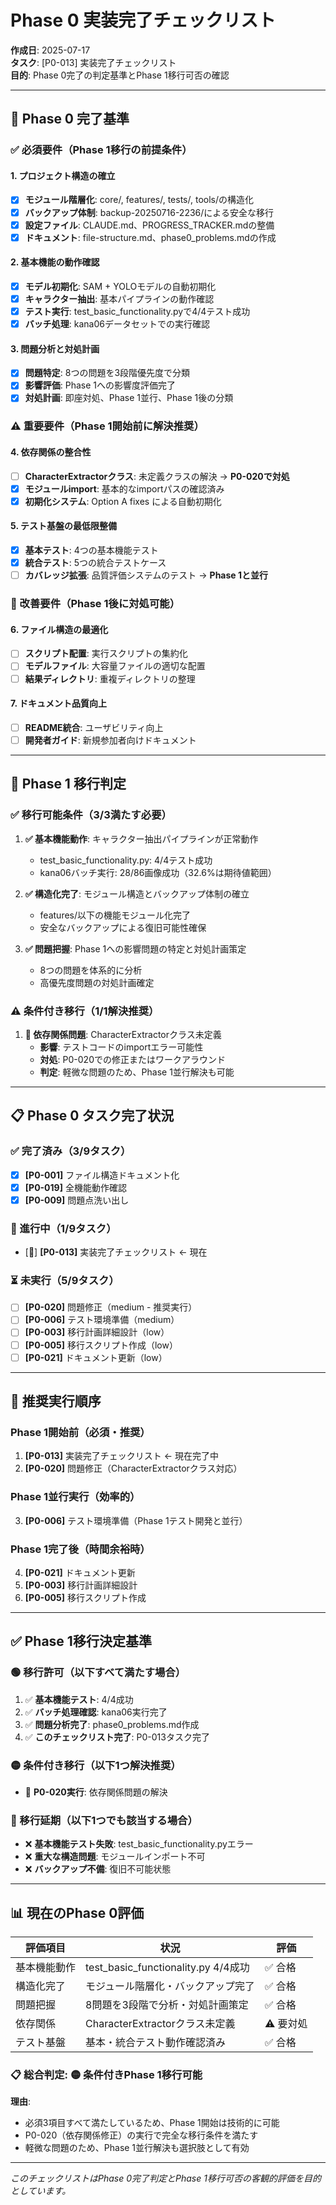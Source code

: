 # Phase 0 実装完了チェックリスト

**作成日**: 2025-07-17  
**タスク**: [P0-013] 実装完了チェックリスト  
**目的**: Phase 0完了の判定基準とPhase 1移行可否の確認

---

## 🎯 Phase 0 完了基準

### ✅ 必須要件（Phase 1移行の前提条件）

#### 1. プロジェクト構造の確立
- [x] **モジュール階層化**: core/, features/, tests/, tools/の構造化
- [x] **バックアップ体制**: backup-20250716-2236/による安全な移行
- [x] **設定ファイル**: CLAUDE.md、PROGRESS_TRACKER.mdの整備
- [x] **ドキュメント**: file-structure.md、phase0_problems.mdの作成

#### 2. 基本機能の動作確認
- [x] **モデル初期化**: SAM + YOLOモデルの自動初期化
- [x] **キャラクター抽出**: 基本パイプラインの動作確認
- [x] **テスト実行**: test_basic_functionality.pyで4/4テスト成功
- [x] **バッチ処理**: kana06データセットでの実行確認

#### 3. 問題分析と対処計画
- [x] **問題特定**: 8つの問題を3段階優先度で分類
- [x] **影響評価**: Phase 1への影響度評価完了
- [x] **対処計画**: 即座対処、Phase 1並行、Phase 1後の分類

### ⚠️ 重要要件（Phase 1開始前に解決推奨）

#### 4. 依存関係の整合性
- [ ] **CharacterExtractorクラス**: 未定義クラスの解決 → **P0-020で対処**
- [x] **モジュールimport**: 基本的なimportパスの確認済み
- [x] **初期化システム**: Option A fixes による自動初期化

#### 5. テスト基盤の最低限整備
- [x] **基本テスト**: 4つの基本機能テスト
- [x] **統合テスト**: 5つの統合テストケース
- [ ] **カバレッジ拡張**: 品質評価システムのテスト → **Phase 1と並行**

### 📝 改善要件（Phase 1後に対処可能）

#### 6. ファイル構造の最適化
- [ ] **スクリプト配置**: 実行スクリプトの集約化
- [ ] **モデルファイル**: 大容量ファイルの適切な配置
- [ ] **結果ディレクトリ**: 重複ディレクトリの整理

#### 7. ドキュメント品質向上
- [ ] **README統合**: ユーザビリティ向上
- [ ] **開発者ガイド**: 新規参加者向けドキュメント

---

## 🚦 Phase 1 移行判定

### ✅ 移行可能条件（3/3満たす必要）

1. **✅ 基本機能動作**: キャラクター抽出パイプラインが正常動作
   - test_basic_functionality.py: 4/4テスト成功
   - kana06バッチ実行: 28/86画像成功（32.6%は期待値範囲）

2. **✅ 構造化完了**: モジュール構造とバックアップ体制の確立
   - features/以下の機能モジュール化完了
   - 安全なバックアップによる復旧可能性確保

3. **✅ 問題把握**: Phase 1への影響問題の特定と対処計画策定
   - 8つの問題を体系的に分析
   - 高優先度問題の対処計画確定

### ⚠️ 条件付き移行（1/1解決推奨）

1. **🔄 依存関係問題**: CharacterExtractorクラス未定義
   - **影響**: テストコードのimportエラー可能性
   - **対処**: P0-020での修正またはワークアラウンド
   - **判定**: 軽微な問題のため、Phase 1並行解決も可能

---

## 📋 Phase 0 タスク完了状況

### ✅ 完了済み（3/9タスク）
- [x] **[P0-001]** ファイル構造ドキュメント化
- [x] **[P0-019]** 全機能動作確認  
- [x] **[P0-009]** 問題点洗い出し

### 🔄 進行中（1/9タスク）
- [🔄] **[P0-013]** 実装完了チェックリスト ← 現在

### ⏳ 未実行（5/9タスク）
- [ ] **[P0-020]** 問題修正（medium - 推奨実行）
- [ ] **[P0-006]** テスト環境準備（medium）  
- [ ] **[P0-003]** 移行計画詳細設計（low）
- [ ] **[P0-005]** 移行スクリプト作成（low）
- [ ] **[P0-021]** ドキュメント更新（low）

---

## 🎯 推奨実行順序

### Phase 1開始前（必須・推奨）
1. **[P0-013]** 実装完了チェックリスト ← 現在完了中
2. **[P0-020]** 問題修正（CharacterExtractorクラス対応）

### Phase 1並行実行（効率的）
3. **[P0-006]** テスト環境準備（Phase 1テスト開発と並行）

### Phase 1完了後（時間余裕時）
4. **[P0-021]** ドキュメント更新
5. **[P0-003]** 移行計画詳細設計
6. **[P0-005]** 移行スクリプト作成

---

## ✅ Phase 1移行決定基準

### 🟢 移行許可（以下すべて満たす場合）
1. ✅ **基本機能テスト**: 4/4成功
2. ✅ **バッチ処理確認**: kana06実行完了
3. ✅ **問題分析完了**: phase0_problems.md作成
4. ✅ **このチェックリスト完了**: P0-013タスク完了

### 🟡 条件付き移行（以下1つ解決推奨）
- 🔄 **P0-020実行**: 依存関係問題の解決

### 🔴 移行延期（以下1つでも該当する場合）
- ❌ **基本機能テスト失敗**: test_basic_functionality.pyエラー
- ❌ **重大な構造問題**: モジュールインポート不可
- ❌ **バックアップ不備**: 復旧不可能状態

---

## 📊 現在のPhase 0評価

| 評価項目 | 状況 | 評価 |
|----------|------|------|
| 基本機能動作 | test_basic_functionality.py 4/4成功 | ✅ 合格 |
| 構造化完了 | モジュール階層化・バックアップ完了 | ✅ 合格 |
| 問題把握 | 8問題を3段階で分析・対処計画策定 | ✅ 合格 |
| 依存関係 | CharacterExtractorクラス未定義 | ⚠️ 要対処 |
| テスト基盤 | 基本・統合テスト動作確認済み | ✅ 合格 |

### 📋 総合判定: **🟡 条件付きPhase 1移行可能**

**理由**: 
- 必須3項目すべて満たしているため、Phase 1開始は技術的に可能
- P0-020（依存関係修正）の実行で完全な移行条件を満たす
- 軽微な問題のため、Phase 1並行解決も選択肢として有効

---

*このチェックリストはPhase 0完了判定とPhase 1移行可否の客観的評価を目的としています。*